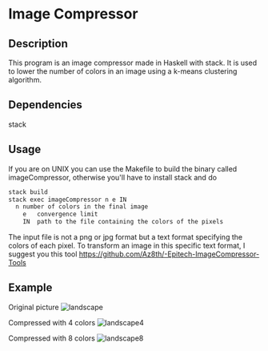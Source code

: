 # Image Compressor

Description
--
This program is an image compressor made in Haskell with stack. It is used to lower the number of colors in an image using a k-means clustering algorithm.

Dependencies
--
stack

Usage
--
If you are on UNIX you can use the Makefile to build the binary called imageCompressor, otherwise you'll have to install stack and do

```bash
stack build
stack exec imageCompressor n e IN
  n	number of colors in the final image
	e	convergence limit
	IN	path to the file containing the colors of the pixels
```

The input file is not a png or jpg format but a text format specifying the colors of each pixel. To transform an image in this specific text format, I suggest you this tool https://github.com/Az8th/-Epitech-ImageCompressor-Tools

Example
--
Original picture
![landscape](https://user-images.githubusercontent.com/36506539/72159596-fd043100-33bc-11ea-8cc3-e6d3901fe68c.jpg)

Compressed with 4 colors
![landscape4](https://user-images.githubusercontent.com/36506539/72159597-fecdf480-33bc-11ea-8472-5e7afadd8d59.png)

Compressed with 8 colors
![landscape8](https://user-images.githubusercontent.com/36506539/72159601-0097b800-33bd-11ea-8690-5e3b066d8708.png)
